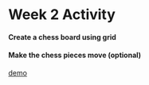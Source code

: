 # Week 2 Activity
#### Create a chess board using grid
#### Make the chess pieces move (optional)
[demo](https://chessboard-project-grid.vercel.app/)
